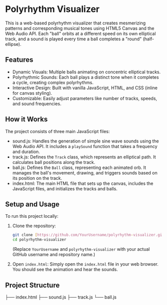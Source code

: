 # Polyrhythm Visualizer

This is a web-based polyrhythm visualizer that creates mesmerizing patterns and corresponding musical tones using HTML5 Canvas and the Web Audio API. Each "ball" orbits at a different speed on its own elliptical track, and a sound is played every time a ball completes a "round" (half-ellipse).

## Features

* Dynamic Visuals: Multiple balls animating on concentric elliptical tracks.
* Polyrhythmic Sounds: Each ball plays a distinct tone when it completes a cycle, creating complex polyrhythms.
* Interactive Design: Built with vanilla JavaScript, HTML, and CSS (inline for canvas styling).
* Customizable: Easily adjust parameters like number of tracks, speeds, and sound frequencies.

## How it Works

The project consists of three main JavaScript files:

* sound.js: Handles the generation of simple sine wave sounds using the Web Audio API. It includes a `playSound` function that takes a frequency and duration.
* track.js: Defines the `Track` class, which represents an elliptical path. It calculates ball positions along the track.
* ball.js: Defines the `Ball` class, representing each animated orb. It manages the ball's movement, drawing, and triggers sounds based on its position on the track.
* index.html: The main HTML file that sets up the canvas, includes the JavaScript files, and initializes the tracks and balls.

## Setup and Usage

To run this project locally:

1.  Clone the repository:
    ```bash
    git clone [https://github.com/YourUsername/polyrhythm-visualizer.git](https://github.com/YourUsername/polyrhythm-visualizer.git)
    cd polyrhythm-visualizer
    ```
    (Replace `YourUsername` and `polyrhythm-visualizer` with your actual GitHub username and repository name.)

2.  Open `index.html`:
    Simply open the `index.html` file in your web browser. You should see the animation and hear the sounds.

## Project Structure
├── index.html
├── sound.js
├── track.js
└── ball.js
